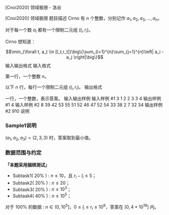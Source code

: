 



[Cnoi2020] 领域极限 - 洛谷














[Cnoi2020] 领域极限
题目描述
Cirno 有 $n$ 个整数，分别记作 $a_1,a_2,a_3,...,a_n$。

对于每一个数 $a_i$ 都有一个限制二元组 $(l_i,r_i)$。

Cirno 想知道：

$$\min_{\forall t, a_t \in [l_t,r_t]}\big\{\sum_{i=1}^{n}\sum_{j=1}^{n}\left| a_i - a_j \right|\big\}$$
输入输出格式
输入格式

第一行，一个整数 $n$。

以下 $n$ 行，每行一个限制二元组 $(l_i,r_i)$。
输出格式

一行，一个整数，表示答案。
输入输出样例
输入样例 #1
3
1 2
2 3
3 4
输出样例 #1
4
输入样例 #2
8
39 42
53 55
51 52
46 47
52 54
33 38
2 7
32 34
输出样例 #2
910
说明
### Sample1说明

$(a_1,a_2,a_3)=(2,3,3)$ 时，答案取到最小值。

### 数据范围与约定

**「本题采用捆绑测试」**

 - Subtask1( $20\%$ ) : $n \le 10$，且 $r_i - l_i \le 5$；
 - Subtask2( $20\%$ ) : $n \le 20$；
 - Subtask3( $20\%$ ) : $n \le 10^3$；
 - Subtask4( $40\%$ ) : $n \le 10^5$；

对于 $100\%$ 的数据 : $n \in (0,10^5]$，$0 \le l_i \le r_i \le 10^9$，答案在 $[0,4 \times 10^{18}]$ 内。







